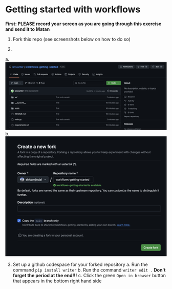 # Getting started with workflows
**First: PLEASE record your screen as you are going through this exercise and send it to Matan**

1. Fork this repo (see screenshots below on how to do so)

2. 
  a. ![Click Fork in Top Right](./static/first.png)
  b. ![Confirm Fork](./static/second.png)


3.  Set up a github codespace for your forked repository
  a. Run the command `pip install writer`
  b. Run the command `writer edit .` **Don't forget the period at the end!!!**
  c. Click the green `Open in browser` button that appears in the bottom right hand side
